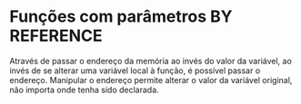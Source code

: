 # Funções com parâmetros BY REFERENCE

Através de passar o endereço da memória ao invés do valor da variável, ao invés de se alterar uma variável local à função, é possível passar o endereço. Manipular o endereço permite alterar o valor da variável original, não importa onde tenha sido declarada.